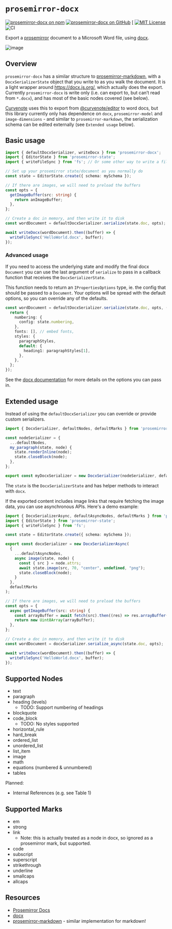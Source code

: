 # `prosemirror-docx`

[![prosemirror-docx on npm](https://img.shields.io/npm/v/prosemirror-docx.svg)](https://www.npmjs.com/package/prosemirror-docx)
[![prosemirror-docx on GitHub](https://img.shields.io/github/stars/curvenote/prosemirror-docx.svg?style=social)](https://github.com/curvenote/prosemirror-docx)
[
[![MIT License](https://img.shields.io/badge/license-MIT-blue.svg)](https://github.com/curvenote/prosemirror-docx/blob/master/LICENSE)
![CI](https://github.com/curvenote/prosemirror-docx/workflows/CI/badge.svg)

Export a [prosemirror](https://prosemirror.net/) document to a Microsoft Word file, using [docx](https://docx.js.org/).

![image](https://user-images.githubusercontent.com/913249/134953610-886047eb-2a21-4929-9a53-9a29d8f6184f.png)

## Overview

`prosemirror-docx` has a similar structure to [prosemirror-markdown](https://github.com/prosemirror/prosemirror-markdown), with a `DocxSerializerState` object that you write to as you walk the document. It is a light wrapper around <https://docx.js.org/>, which actually does the export. Currently `prosemirror-docx` is write only (i.e. can export to, but can’t read from `*.docx`), and has most of the basic nodes covered (see below).

[Curvenote](https://curvenote.com) uses this to export from [@curvenote/editor](https://github.com/curvenote/editor) to word docs, but this library currently only has dependence on `docx`, `prosemirror-model` and `image-dimensions` - and similar to `prosemirror-markdown`, the serialization schema can be edited externally (see `Extended usage` below).

## Basic usage

```ts
import { defaultDocxSerializer, writeDocx } from 'prosemirror-docx';
import { EditorState } from 'prosemirror-state';
import { writeFileSync } from 'fs'; // Or some other way to write a file

// Set up your prosemirror state/document as you normally do
const state = EditorState.create({ schema: mySchema });

// If there are images, we will need to preload the buffers
const opts = {
  getImageBuffer(src: string) {
    return anImageBuffer;
  },
};

// Create a doc in memory, and then write it to disk
const wordDocument = defaultDocxSerializer.serialize(state.doc, opts);

await writeDocx(wordDocument).then((buffer) => {
  writeFileSync('HelloWorld.docx', buffer);
});
```

### Advanced usage

If you need to access the underlying state and modify the final docx `Document` you can use the last argument of `serialize` to pass in a callback function that receives the `DocxSerializerState`.

This function needs to return an `IPropertiesOptions` type, ie. the config that should be passed to a `Document`. Your options will be spread with the default options, so you can override any of the defaults.

```ts
const wordDocument = defaultDocxSerializer.serialize(state.doc, opts, (state) => {
  return {
    numbering: {
      config: state.numbering,
    },
    fonts: [], // embed fonts,
    styles: {
      paragraphStyles,
      default: {
        heading1: paragraphStyles[1],
      },
    },
  };
});
```

See the [docx documentation](https://docx.js.org/#/usage/document) for more details on the options you can pass in.

## Extended usage

Instead of using the `defaultDocxSerializer` you can override or provide custom serializers.

```ts
import { DocxSerializer, defaultNodes, defaultMarks } from 'prosemirror-docx';

const nodeSerializer = {
  ...defaultNodes,
  my_paragraph(state, node) {
    state.renderInline(node);
    state.closeBlock(node);
  },
};

export const myDocxSerializer = new DocxSerializer(nodeSerializer, defaultMarks);
```

The `state` is the `DocxSerializerState` and has helper methods to interact with `docx`.

If the exported content includes image links that require fetching the image data, you can use asynchronous APIs. Here's a demo example:

```ts
import { DocxSerializerAsync, defaultAsyncNodes, defaultMarks } from 'prosemirror-docx';
import { EditorState } from 'prosemirror-state';
import { writeFileSync } from 'fs';

const state = EditorState.create({ schema: mySchema });

export const docxSerializer = new DocxSerializerAsync(
  {
    ...defaultAsyncNodes,
    async image(state, node) {
      const { src } = node.attrs;
      await state.image(src, 70, "center", undefined, "png");
      state.closeBlock(node);
    }
  },
  defaultMarks
);

// If there are images, we will need to preload the buffers
const opts = {
  async getImageBuffer(src: string) {
    const arrayBuffer = await fetch(src).then((res) => res.arrayBuffer());
    return new Uint8Array(arrayBuffer);
  },
};

// Create a doc in memory, and then write it to disk
const wordDocument = docxSerializer.serialize_async(state.doc, opts);

await writeDocx(wordDocument).then((buffer) => {
  writeFileSync('HelloWorld.docx', buffer);
});
```

## Supported Nodes

- text
- paragraph
- heading (levels)
  - TODO: Support numbering of headings
- blockquote
- code_block
  - TODO: No styles supported
- horizontal_rule
- hard_break
- ordered_list
- unordered_list
- list_item
- image
- math
- equations (numbered & unnumbered)
- tables

Planned:

- Internal References (e.g. see Table 1)

## Supported Marks

- em
- strong
- link
  - Note: this is actually treated as a node in docx, so ignored as a prosemirror mark, but supported.
- code
- subscript
- superscript
- strikethrough
- underline
- smallcaps
- allcaps

## Resources

- [Prosemirror Docs](https://prosemirror.net/docs/)
- [docx](https://docx.js.org/)
- [prosemirror-markdown](https://github.com/ProseMirror/prosemirror-markdown) - similar implementation for markdown!
